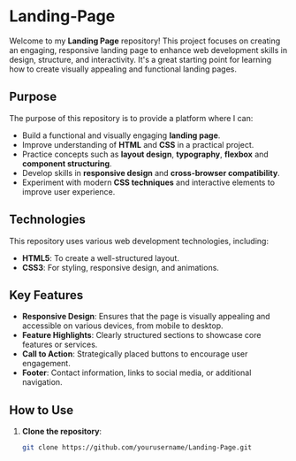 # Landing-Page

Welcome to my **Landing Page** repository! This project focuses on creating an engaging, responsive landing page to enhance web development skills in design, structure, and interactivity. It's a great starting point for learning how to create visually appealing and functional landing pages.

## Purpose

The purpose of this repository is to provide a platform where I can:

- Build a functional and visually engaging **landing page**.
- Improve understanding of **HTML** and **CSS** in a practical project.
- Practice concepts such as **layout design**, **typography**, **flexbox**  and **component structuring**.
- Develop skills in **responsive design** and **cross-browser compatibility**.
- Experiment with modern **CSS techniques** and interactive elements to improve user experience.

## Technologies

This repository uses various web development technologies, including:

- **HTML5**: To create a well-structured layout.
- **CSS3**: For styling, responsive design, and animations.

## Key Features

- **Responsive Design**: Ensures that the page is visually appealing and accessible on various devices, from mobile to desktop.
- **Feature Highlights**: Clearly structured sections to showcase core features or services.
- **Call to Action**: Strategically placed buttons to encourage user engagement.
- **Footer**: Contact information, links to social media, or additional navigation.

## How to Use

1. **Clone the repository**:
   ```bash
   git clone https://github.com/yourusername/Landing-Page.git
